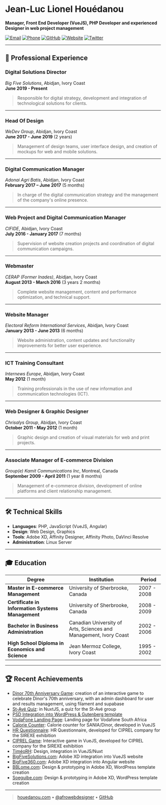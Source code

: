 # **Jean-Luc Lionel Houédanou** 

**Manager, Front End Developer (VueJS), PHP Developer and experienced Designer in web project management**

[![Email](https://img.shields.io/badge/Email-jeanluc%40houedanou.com-blue)](mailto:jeanluc@houedanou.com)
[![Phone](https://img.shields.io/badge/Phone-%2B225%2007%2048%2034%2082%2021-green)](tel:+22507483482021)
[![GitHub](https://img.shields.io/badge/GitHub-jhouedanou-181717)](https://github.com/jhouedanou)
[![Website](https://img.shields.io/badge/Website-houedanou.com-orange)](https://houedanou.com)
[![Twitter](https://img.shields.io/badge/Twitter-%40afrowebdesigner-1DA1F2)](https://twitter.com/afrowebdesigner)

---
## 💼 **Professional Experience**

### **Digital Solutions Director**

_Big Five Solutions_, Abidjan, Ivory Coast  
**June 2019 - Present**

> Responsible for digital strategy, development and integration of technological solutions for clients.

---

### **Head Of Design**

_WeDev Group_, Abidjan, Ivory Coast  
**June 2017 - June 2019** (2 years)

> Management of design teams, user interface design, and creation of mockups for web and mobile solutions.

---

### **Digital Communication Manager**

_Adonai Agri Batis_, Abidjan, Ivory Coast  
**February 2017 – June 2017** (5 months)

> In charge of the digital communication strategy and the management of the company's online presence.

---

### **Web Project and Digital Communication Manager**

_CIFIDE_, Abidjan, Ivory Coast  
**July 2016 - January 2017** (7 months)

> Supervision of website creation projects and coordination of digital communication campaigns.

---

### **Webmaster**

_CERAP (Former Inades)_, Abidjan, Ivory Coast  
**August 2013 - March 2016** (3 years 2 months)

> Complete website management, content and performance optimization, and technical support.

---

### **Website Manager**

_Electoral Reform International Services_, Abidjan, Ivory Coast  
**January 2013 - June 2013** (6 months)

> Website administration, content updates and functionality improvements for better user experience.

---

### **ICT Training Consultant**

_Internews Europe_, Abidjan, Ivory Coast  
**May 2012** (1 month)

> Training professionals in the use of new information and communication technologies (ICT).

---

### **Web Designer & Graphic Designer**

_Chrisalys Group_, Abidjan, Ivory Coast  
**October 2011 - May 2012** (1 month)

> Graphic design and creation of visual materials for web and print projects.

---

### **Associate Manager of E-commerce Division**

_Group(e) Kamit Communications Inc_, Montreal, Canada  
**September 2009 - April 2011** (1 year 8 months)

> Management of e-commerce division, development of online platforms and client relationship management.

---

## 🛠 **Technical Skills**

- **Languages**: PHP, JavaScript (VueJS, Angular)
- **Design**: Web Design, Graphics
- **Tools**: Adobe XD, Affinity Designer, Affinity Photo, DaVinci Resolve
- **Administration**: Linux Server

---

## 🎓 **Education**

| Degree                                            | Institution                                                              | Period      |
| ------------------------------------------------- | ------------------------------------------------------------------------ | ----------- |
| **Master in E-commerce Management**               | University of Sherbrooke, Canada                                         | 2007 - 2008 |
| **Certificate in Information Systems Management** | University of Sherbrooke, Canada                                         | 2008 - 2009 |
| **Bachelor in Business Administration**           | Canadian University of Arts, Sciences and Management, Ivory Coast        | 2002 - 2006 |
| **High School Diploma in Economics and Science**  | Jean Mermoz College, Ivory Coast                                        | 1995 - 2002 |

---

## 🏆 **Recent Achievements**

- [Dinor 70th Anniversary Game](https://roue.dinorapp.com/): creation of an interactive game to celebrate Dinor's 70th anniversary, with an admin dashboard for user and results management, using filament and supabase
- [St-Avé Quiz](https://quizzstave.netlify.app/): in NuxtJS, a quiz for the St-Avé group
- [PSD Integration into WordPress & Gutenberg template](https://soboa95ans.sn)
- [VodaFone Landing Page](https://txtengage-vodafone.vercel.app/): Landing page for Vodafone South Africa
- [Calorie Counter](https://dinor-calorie-counter-alt.vercel.app/): Calorie counter for SANIA/Dinor, developed in VueJS
- [HR Questionnaire](https://ciprelrh.netlify.app/): HR Questionnaire, developed for CIPREL company for the SIREXE exhibition
- [CIPREL Game](https://jeuciprel.vercel.app/): Interactive game in VueJS, developed for CIPREL company for the SIREXE exhibition
- [TiméoRH](https://timeo-rh.vercel.app/): Design, integration in VueJS/Nuxt
- [BigFiveSolutions.com](https://bigfivesolutions.com/): Adobe XD integration into VueJS website
- [BigFive360.com](https://bigfive360.com): Adobe XD integration into Angular website
- [BBLome.com](https://bblome.com): Design & prototyping in Adobe XD, WordPress template creation
- [Soeguibe.com](https://soeguibe.com): Design & prototyping in Adobe XD, WordPress template creation

---

> [houedanou.com](https://houedanou.com) • [@afrowebdesigner](https://twitter.com/afrowebdesigner) • [GitHub](https://github.com/jhouedanou)
